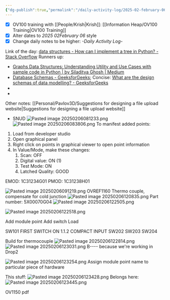 ```yaml
---
{"dg-publish":true,"permalink":"/daily-activity-log/2025-02-february-06/","noteIcon":"","created":"2025-05-20T09:18:15.459-05:00"}
---
```


- [x] OV100 training with [[People/Krish\|Krish]]: [[Information Heap/OV100 Training\|OV100 Training]]
- [x] Alter dates to *2025 02February 06* style
- [x] Change daily notes to be higher: *-Daily Activity Log-*

Link of the day: [data structures - How can I implement a tree in Python? - Stack Overflow](https://stackoverflow.com/questions/2358045/how-can-i-implement-a-tree-in-python)
Runners up: 
- [Graphs Data Structures: Understanding Utility and Use Cases with sample code in Python | by Siladitya Ghosh | Medium](https://medium.com/@siladityaghosh/graphs-data-structures-understanding-utility-and-use-cases-with-sample-code-in-python-d32615321235)
- [Database Schemas - GeeksforGeeks](https://www.geeksforgeeks.org/database-schemas/); Concise: [What are the design schemas of data modelling? - GeeksforGeeks](https://www.geeksforgeeks.org/what-are-the-design-schemas-of-data-modelling/)
- 
- 

Other notes: [[Personal/Pavlov3D/Suggestions for designing a file upload website\|Suggestions for designing a file upload website]]

- SNUD
![Pasted image 20250206081233.png](/img/user/Pasted%20image%2020250206081233.png)
![Pasted image 20250206083806.png](/img/user/Pasted%20image%2020250206083806.png)
To manifest added points:
1. Load from developer studio
2. Open graphical panel
3. Right click on points in graphical viewer to open point information
4. In Value/Mode, make these changes:
	1. Scan: OFF
	2. Digital value: ON (1)
	3. Test Mode: ON
	4. Latched Quality: GOOD

EMOD: 1C31234G01
PMOD: 1C31238H01

![Pasted image 20250206091219.png](/img/user/Pasted%20image%2020250206091219.png)
 OVREF1160
 Thermo couple, compensate for cold junction
 ![Pasted image 20250206120835.png](/img/user/Pasted%20image%2020250206120835.png)
 Part number: 5X00070G04
 ![Pasted image 20250206122505.png](/img/user/Pasted%20image%2020250206122505.png)
 
 ![Pasted image 20250206122518.png](/img/user/Pasted%20image%2020250206122518.png)


Add module point
Add switch
Load

SW101 FIRST SWITCH ON 1.1.2 COMPACT INPUT
SW202 SW203 SW204


Build for thermocouple
![Pasted image 20250206122814.png](/img/user/Pasted%20image%2020250206122814.png)
![Pasted image 20250206123031.png](/img/user/Pasted%20image%2020250206123031.png)
B---- because we're working in Drop2


![Pasted image 20250206123254.png](/img/user/Pasted%20image%2020250206123254.png)
Assign module point name to particular piece of hardware

This stuff:
![Pasted image 20250206123428.png](/img/user/Pasted%20image%2020250206123428.png)
Belongs here:
![Pasted image 20250206123445.png](/img/user/Pasted%20image%2020250206123445.png)


OV1150 pdf

